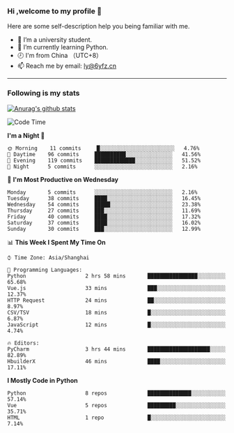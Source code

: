 ### Hi ,welcome to my profile 👋
Here are some self-description help you being familiar with me.
<!--
**liuyunfz/liuyunfz** is a ✨ _special_ ✨ repository because its `README.md` (this file) appears on your GitHub profile.
- 👯 I’m looking to collaborate on ...
- 🤔 I’m looking for help with ...
Here are some ideas to get you started:
-->
- 🏫 I’m a university student.
- 💪 I’m currently learning Python.
- 🕗 I'm from China （UTC+8）
- 📫 Reach me by email: [ly@6yfz.cn](mailto:ly@6yfz.cn)
  
---
### Following is my stats
  
[![Anurag's github stats](https://github-readme-stats.vercel.app/api?username=liuyunfz)](https://github.com/anuraghazra/github-readme-stats)
  
<!--START_SECTION:waka-->
![Code Time](http://img.shields.io/badge/Code%20Time-229%20hrs%2020%20mins-blue)

**I'm a Night 🦉** 

```text
🌞 Morning    11 commits     █░░░░░░░░░░░░░░░░░░░░░░░░   4.76% 
🌆 Daytime    96 commits     ██████████░░░░░░░░░░░░░░░   41.56% 
🌃 Evening    119 commits    █████████████░░░░░░░░░░░░   51.52% 
🌙 Night      5 commits      ░░░░░░░░░░░░░░░░░░░░░░░░░   2.16%

```
📅 **I'm Most Productive on Wednesday** 

```text
Monday       5 commits      ░░░░░░░░░░░░░░░░░░░░░░░░░   2.16% 
Tuesday      38 commits     ████░░░░░░░░░░░░░░░░░░░░░   16.45% 
Wednesday    54 commits     █████░░░░░░░░░░░░░░░░░░░░   23.38% 
Thursday     27 commits     ███░░░░░░░░░░░░░░░░░░░░░░   11.69% 
Friday       40 commits     ████░░░░░░░░░░░░░░░░░░░░░   17.32% 
Saturday     37 commits     ████░░░░░░░░░░░░░░░░░░░░░   16.02% 
Sunday       30 commits     ███░░░░░░░░░░░░░░░░░░░░░░   12.99%

```


📊 **This Week I Spent My Time On** 

```text
⌚︎ Time Zone: Asia/Shanghai

💬 Programming Languages: 
Python                   2 hrs 58 mins       ████████████████░░░░░░░░░   65.68% 
Vue.js                   33 mins             ███░░░░░░░░░░░░░░░░░░░░░░   12.37% 
HTTP Request             24 mins             ██░░░░░░░░░░░░░░░░░░░░░░░   8.97% 
CSV/TSV                  18 mins             █░░░░░░░░░░░░░░░░░░░░░░░░   6.87% 
JavaScript               12 mins             █░░░░░░░░░░░░░░░░░░░░░░░░   4.74%

🔥 Editors: 
PyCharm                  3 hrs 44 mins       ████████████████████░░░░░   82.89% 
HbuilderX                46 mins             ████░░░░░░░░░░░░░░░░░░░░░   17.11%

```

**I Mostly Code in Python** 

```text
Python                   8 repos             ██████████████░░░░░░░░░░░   57.14% 
Vue                      5 repos             █████████░░░░░░░░░░░░░░░░   35.71% 
HTML                     1 repo              █░░░░░░░░░░░░░░░░░░░░░░░░   7.14%

```



<!--END_SECTION:waka-->
